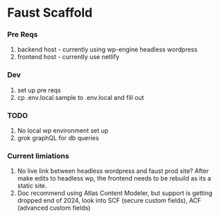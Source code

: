 # Faust Scaffold

### Pre Reqs

1. backend host - currently using wp-engine headless wordpress
2. frontend host - currently use netlify

### Dev

1. set up pre reqs
2. cp .env.local.sample to .env.local and fill out

### TODO

1. No local wp environment set up
2. grok graphQL for db queries

### Current limiations

1. No live link between headless wordpress and faust prod site? After make edits to headless wp, the frontend needs to be rebuild as its a static site.
2. Doc recommend using Atlas Content Modeler, but support is getting dropped end of 2024, look into SCF (secure custom fields), ACF (advanced custom fields)
